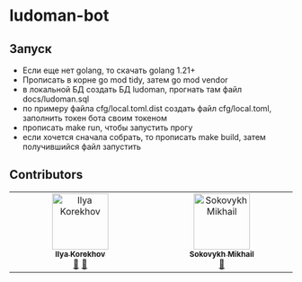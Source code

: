 # ludoman-bot 

## Запуск
- Если еще нет golang, то скачать golang 1.21+
- Прописать в корне go mod tidy, затем go mod vendor
- в локальной БД создать БД ludoman, прогнать там файл docs/ludoman.sql
- по примеру файла cfg/local.toml.dist создать файл cfg/local.toml, заполнить токен бота своим токеном
- прописать make run, чтобы запустить прогу
- если хочется сначала собрать, то прописать make build, затем получившийся файл запустить

## Contributors
<table>
  <tbody>
    <tr>
      <td align="center" valign="top" width="14.28%"><a href="https://github.com/kroexov"><img src="https://avatars.githubusercontent.com/u/79146846?v=4" width="100px;" alt="Ilya Korekhov"/><br /><sub><b>Ilya Korekhov</b></sub></a><br /><a href="https://github.com/kroexov/ludomania/commits?author=kroexov" title="Documentation">📖</a> <a href="https://github.com/kroexov/ludomania/pulls?q=is%3Apr+reviewed-by%3Akroexov" title="Reviewed Pull Requests">👀</a> </td>
      <td align="center" valign="top" width="14.28%"><a href="https://github.com/ssokov"><img src="https://avatars.githubusercontent.com/u/177305750?v=4" width="100px;" alt="Sokovykh Mikhail"/><br /><sub><b>Sokovykh Mikhail</b></sub></a><br /><a href="https://github.com/kroexov/ludomania/commits?author=ssokov" title="Documentation">📖</a></td>
  </tbody>
</table>
